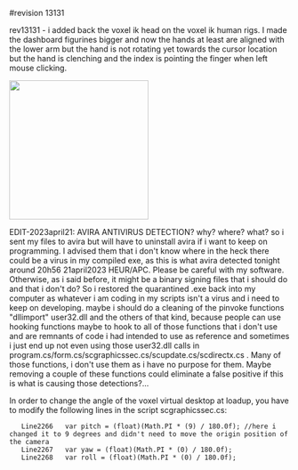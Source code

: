 #revision 13131

rev13131 - i added back the voxel ik head on the voxel ik human rigs. I made the dashboard figurines bigger and now the hands at least are aligned with the lower arm 
but the hand is not rotating yet towards the cursor location but the hand is clenching and the index is pointing the finger when left mouse clicking.

<img WIDTH=250 src="https://github.com/ninekorn/gif-resources/blob/main/Capture%20d%E2%80%99%C3%A9cran%202023-04-23%20071034.jpg" border="0">

EDIT-2023april21: AVIRA ANTIVIRUS DETECTION? why? where? what? so i sent my files to avira but will have to uninstall avira if i want to keep on programming. 
I advised them that i don't know where in the heck there could be a virus in my compiled exe, as this is what avira detected tonight around 20h56 21april2023 HEUR/APC.
Please be careful with my software. Otherwise, as i said before, it might be a binary signing files that i should do and that i don't do? So i restored the 
quarantined .exe back into my computer as whatever i am coding in my scripts isn't a virus and i need to keep on developing. maybe i should do a cleaning of the pinvoke 
functions "dllimport" user32.dll and the others of that kind, because people can use hooking functions maybe to hook to all of those functions that i don't use and are
remnants of code i had intended to use as reference and sometimes i just end up not even using those user32.dll calls in 
program.cs/form.cs/scgraphicssec.cs/scupdate.cs/scdirectx.cs . Many of those functions, i don't use them as i have no purpose for them. Maybe removing a 
couple of these functions could eliminate a false positive if this is what is causing those detections?...

In order to change the angle of the voxel virtual desktop at loadup, you have to modify the following lines in the script scgraphicssec.cs:

       Line2266   var pitch = (float)(Math.PI * (9) / 180.0f); //here i changed it to 9 degrees and didn't need to move the origin position of the camera 
       Line2267   var yaw = (float)(Math.PI * (0) / 180.0f);
       Line2268   var roll = (float)(Math.PI * (0) / 180.0f);
